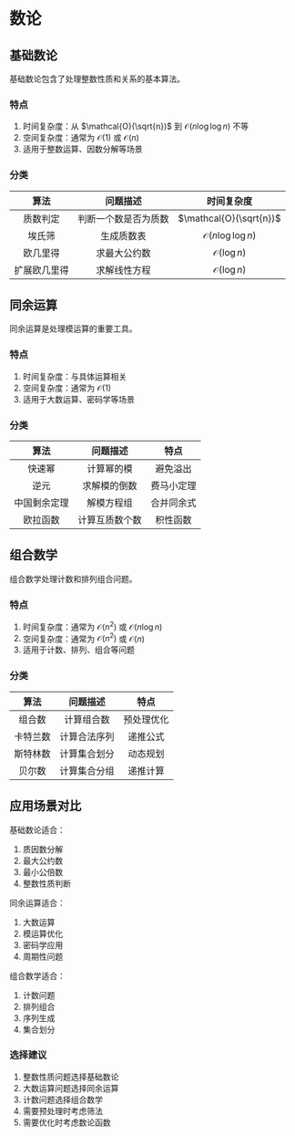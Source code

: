 # 数论

## 基础数论

基础数论包含了处理整数性质和关系的基本算法。

### 特点
1. 时间复杂度：从 $\mathcal{O}(\sqrt{n})$ 到 $\mathcal{O}(n \log \log n)$ 不等
2. 空间复杂度：通常为 $\mathcal{O}(1)$ 或 $\mathcal{O}(n)$
3. 适用于整数运算、因数分解等场景

### 分类

|算法|问题描述|时间复杂度|
|:-:|:-:|:-:|
|质数判定|判断一个数是否为质数|$\mathcal{O}(\sqrt{n})$|
|埃氏筛|生成质数表|$\mathcal{O}(n \log \log n)$|
|欧几里得|求最大公约数|$\mathcal{O}(\log n)$|
|扩展欧几里得|求解线性方程|$\mathcal{O}(\log n)$|

## 同余运算

同余运算是处理模运算的重要工具。

### 特点
1. 时间复杂度：与具体运算相关
2. 空间复杂度：通常为 $\mathcal{O}(1)$
3. 适用于大数运算、密码学等场景

### 分类

|算法|问题描述|特点|
|:-:|:-:|:-:|
|快速幂|计算幂的模|避免溢出|
|逆元|求解模的倒数|费马小定理|
|中国剩余定理|解模方程组|合并同余式|
|欧拉函数|计算互质数个数|积性函数|

## 组合数学

组合数学处理计数和排列组合问题。

### 特点
1. 时间复杂度：通常为 $\mathcal{O}(n^2)$ 或 $\mathcal{O}(n \log n)$
2. 空间复杂度：通常为 $\mathcal{O}(n^2)$ 或 $\mathcal{O}(n)$
3. 适用于计数、排列、组合等问题

### 分类

|算法|问题描述|特点|
|:-:|:-:|:-:|
|组合数|计算组合数|预处理优化|
|卡特兰数|计算合法序列|递推公式|
|斯特林数|计算集合划分|动态规划|
|贝尔数|计算集合分组|递推计算|

## 应用场景对比

基础数论适合：
1. 质因数分解
2. 最大公约数
3. 最小公倍数
4. 整数性质判断

同余运算适合：
1. 大数运算
2. 模运算优化
3. 密码学应用
4. 周期性问题

组合数学适合：
1. 计数问题
2. 排列组合
3. 序列生成
4. 集合划分

### 选择建议

1. 整数性质问题选择基础数论
2. 大数运算问题选择同余运算
3. 计数问题选择组合数学
4. 需要预处理时考虑筛法
5. 需要优化时考虑数论函数